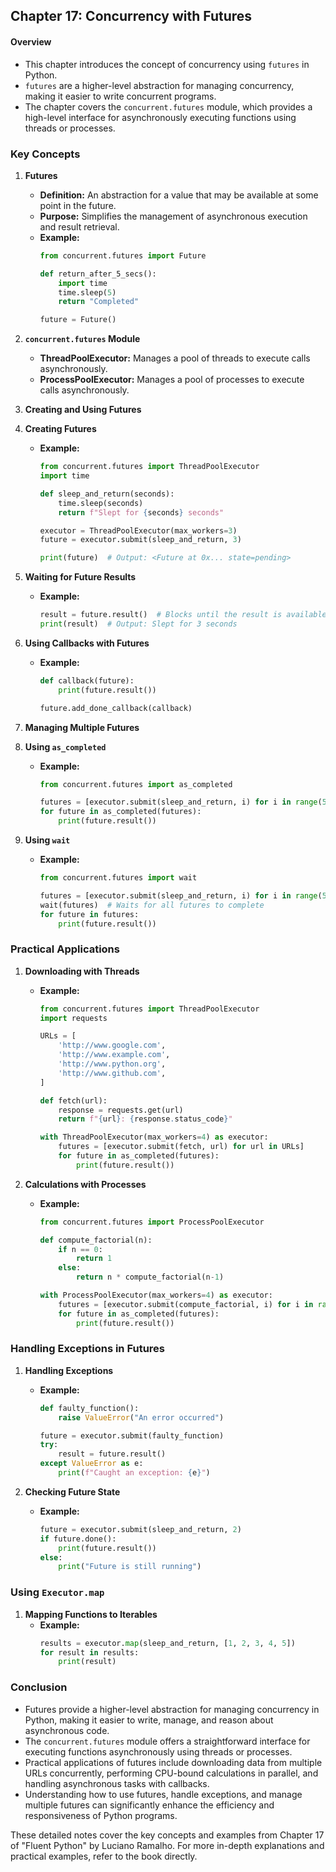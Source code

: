 ## Chapter 17: Concurrency with Futures

#### Overview
- This chapter introduces the concept of concurrency using `futures` in Python.
- `futures` are a higher-level abstraction for managing concurrency, making it easier to write concurrent programs.
- The chapter covers the `concurrent.futures` module, which provides a high-level interface for asynchronously executing functions using threads or processes.

### Key Concepts

1. **Futures**
   - **Definition:** An abstraction for a value that may be available at some point in the future.
   - **Purpose:** Simplifies the management of asynchronous execution and result retrieval.
   - **Example:**
     ```python
     from concurrent.futures import Future

     def return_after_5_secs():
         import time
         time.sleep(5)
         return "Completed"

     future = Future()
     ```

2. **`concurrent.futures` Module**
   - **ThreadPoolExecutor:** Manages a pool of threads to execute calls asynchronously.
   - **ProcessPoolExecutor:** Manages a pool of processes to execute calls asynchronously.

3. **Creating and Using Futures**

1. **Creating Futures**
   - **Example:**
     ```python
     from concurrent.futures import ThreadPoolExecutor
     import time

     def sleep_and_return(seconds):
         time.sleep(seconds)
         return f"Slept for {seconds} seconds"

     executor = ThreadPoolExecutor(max_workers=3)
     future = executor.submit(sleep_and_return, 3)

     print(future)  # Output: <Future at 0x... state=pending>
     ```

2. **Waiting for Future Results**
   - **Example:**
     ```python
     result = future.result()  # Blocks until the result is available
     print(result)  # Output: Slept for 3 seconds
     ```

3. **Using Callbacks with Futures**
   - **Example:**
     ```python
     def callback(future):
         print(future.result())

     future.add_done_callback(callback)
     ```

4. **Managing Multiple Futures**

1. **Using `as_completed`**
   - **Example:**
     ```python
     from concurrent.futures import as_completed

     futures = [executor.submit(sleep_and_return, i) for i in range(5)]
     for future in as_completed(futures):
         print(future.result())
     ```

2. **Using `wait`**
   - **Example:**
     ```python
     from concurrent.futures import wait

     futures = [executor.submit(sleep_and_return, i) for i in range(5)]
     wait(futures)  # Waits for all futures to complete
     for future in futures:
         print(future.result())
     ```

### Practical Applications

1. **Downloading with Threads**
   - **Example:**
     ```python
     from concurrent.futures import ThreadPoolExecutor
     import requests

     URLs = [
         'http://www.google.com',
         'http://www.example.com',
         'http://www.python.org',
         'http://www.github.com',
     ]

     def fetch(url):
         response = requests.get(url)
         return f"{url}: {response.status_code}"

     with ThreadPoolExecutor(max_workers=4) as executor:
         futures = [executor.submit(fetch, url) for url in URLs]
         for future in as_completed(futures):
             print(future.result())
     ```

2. **Calculations with Processes**
   - **Example:**
     ```python
     from concurrent.futures import ProcessPoolExecutor

     def compute_factorial(n):
         if n == 0:
             return 1
         else:
             return n * compute_factorial(n-1)

     with ProcessPoolExecutor(max_workers=4) as executor:
         futures = [executor.submit(compute_factorial, i) for i in range(5, 10)]
         for future in as_completed(futures):
             print(future.result())
     ```

### Handling Exceptions in Futures

1. **Handling Exceptions**
   - **Example:**
     ```python
     def faulty_function():
         raise ValueError("An error occurred")

     future = executor.submit(faulty_function)
     try:
         result = future.result()
     except ValueError as e:
         print(f"Caught an exception: {e}")
     ```

2. **Checking Future State**
   - **Example:**
     ```python
     future = executor.submit(sleep_and_return, 2)
     if future.done():
         print(future.result())
     else:
         print("Future is still running")
     ```

### Using `Executor.map`

1. **Mapping Functions to Iterables**
   - **Example:**
     ```python
     results = executor.map(sleep_and_return, [1, 2, 3, 4, 5])
     for result in results:
         print(result)
     ```

### Conclusion
- Futures provide a higher-level abstraction for managing concurrency in Python, making it easier to write, manage, and reason about asynchronous code.
- The `concurrent.futures` module offers a straightforward interface for executing functions asynchronously using threads or processes.
- Practical applications of futures include downloading data from multiple URLs concurrently, performing CPU-bound calculations in parallel, and handling asynchronous tasks with callbacks.
- Understanding how to use futures, handle exceptions, and manage multiple futures can significantly enhance the efficiency and responsiveness of Python programs.

These detailed notes cover the key concepts and examples from Chapter 17 of "Fluent Python" by Luciano Ramalho. For more in-depth explanations and practical examples, refer to the book directly.